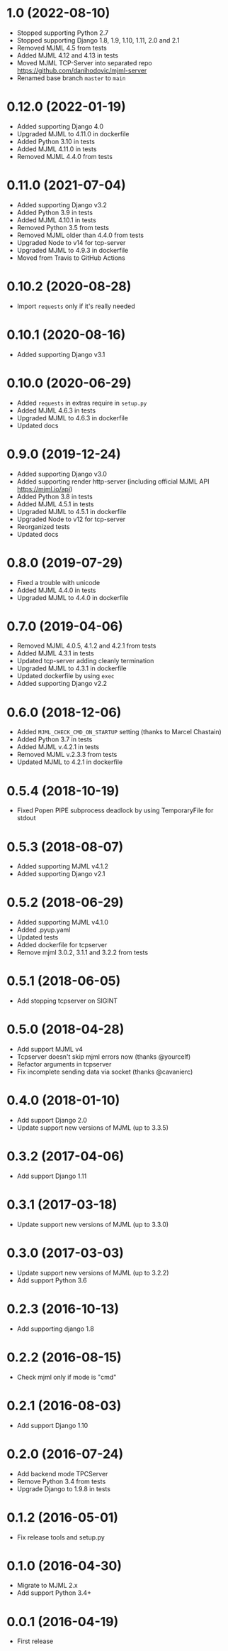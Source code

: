 1.0 (2022-08-10)
================
 * Stopped supporting Python 2.7
 * Stopped supporting Django 1.8, 1.9, 1.10, 1.11, 2.0 and 2.1
 * Removed MJML 4.5 from tests
 * Added MJML 4.12 and 4.13 in tests
 * Moved MJML TCP-Server into separated repo https://github.com/danihodovic/mjml-server
 * Renamed base branch `master` to `main`


0.12.0 (2022-01-19)
===================
 * Added supporting Django 4.0
 * Upgraded MJML to 4.11.0 in dockerfile
 * Added Python 3.10 in tests
 * Added MJML 4.11.0 in tests
 * Removed MJML 4.4.0 from tests


0.11.0 (2021-07-04)
===================
 * Added supporting Django v3.2
 * Added Python 3.9 in tests
 * Added MJML 4.10.1 in tests
 * Removed Python 3.5 from tests
 * Removed MJML older than 4.4.0 from tests
 * Upgraded Node to v14 for tcp-server
 * Upgraded MJML to 4.9.3 in dockerfile
 * Moved from Travis to GitHub Actions


0.10.2 (2020-08-28)
===================
 * Import `requests` only if it's really needed


0.10.1 (2020-08-16)
===================
  *  Added supporting Django v3.1


0.10.0 (2020-06-29)
===================
  * Added `requests` in extras require in `setup.py`
  * Added MJML 4.6.3 in tests
  * Upgraded MJML to 4.6.3 in dockerfile
  * Updated docs


0.9.0 (2019-12-24)
==================
  * Added supporting Django v3.0
  * Added supporting render http-server (including official MJML API https://mjml.io/api)
  * Added Python 3.8 in tests
  * Added MJML 4.5.1 in tests
  * Upgraded MJML to 4.5.1 in dockerfile
  * Upgraded Node to v12 for tcp-server
  * Reorganized tests
  * Updated docs


0.8.0 (2019-07-29)
==================
  * Fixed a trouble with unicode
  * Added MJML 4.4.0 in tests
  * Upgraded MJML to 4.4.0 in dockerfile


0.7.0 (2019-04-06)
==================
  * Removed MJML 4.0.5, 4.1.2 and 4.2.1 from tests
  * Added MJML 4.3.1 in tests
  * Updated tcp-server adding cleanly termination
  * Upgraded MJML to 4.3.1 in dockerfile
  * Updated dockerfile by using `exec`
  * Added supporting Django v2.2


0.6.0 (2018-12-06)
==================
  * Added `MJML_CHECK_CMD_ON_STARTUP` setting (thanks to Marcel Chastain)
  * Added Python 3.7 in tests
  * Added MJML v.4.2.1 in tests
  * Removed MJML v.2.3.3 from tests
  * Updated MJML to 4.2.1 in dockerfile


0.5.4 (2018-10-19)
==================
  * Fixed Popen PIPE subprocess deadlock by using TemporaryFile for stdout


0.5.3 (2018-08-07)
==================
  * Added supporting MJML v4.1.2
  * Added supporting Django v2.1
  

0.5.2 (2018-06-29)
==================
  * Added supporting MJML v4.1.0
  * Added .pyup.yaml
  * Updated tests
  * Added dockerfile for tcpserver
  * Remove mjml 3.0.2, 3.1.1 and 3.2.2 from tests


0.5.1 (2018-06-05)
==================
  * Add stopping tcpserver on SIGINT


0.5.0 (2018-04-28)
==================
  * Add support MJML v4
  * Tcpserver doesn't skip mjml errors now (thanks @yourcelf)
  * Refactor arguments in tcpserver
  * Fix incomplete sending data via socket (thanks @cavanierc)


0.4.0 (2018-01-10)
==================
  * Add support Django 2.0
  * Update support new versions of MJML (up to 3.3.5)


0.3.2 (2017-04-06)
==================
  * Add support Django 1.11


0.3.1 (2017-03-18)
==================
  * Update support new versions of MJML (up to 3.3.0)


0.3.0 (2017-03-03)
==================
  * Update support new versions of MJML (up to 3.2.2)
  * Add support Python 3.6


0.2.3 (2016-10-13)
==================
  * Add supporting django 1.8
  

0.2.2 (2016-08-15)
==================
  * Check mjml only if mode is "cmd"


0.2.1 (2016-08-03)
==================
  * Add support Django 1.10
  

0.2.0 (2016-07-24)
==================
  * Add backend mode TPCServer
  * Remove Python 3.4 from tests
  * Upgrade Django to 1.9.8 in tests
  

0.1.2 (2016-05-01)
==================
  * Fix release tools and setup.py


0.1.0 (2016-04-30)
==================
  * Migrate to MJML 2.x
  * Add support Python 3.4+


0.0.1 (2016-04-19)
==================
  * First release
